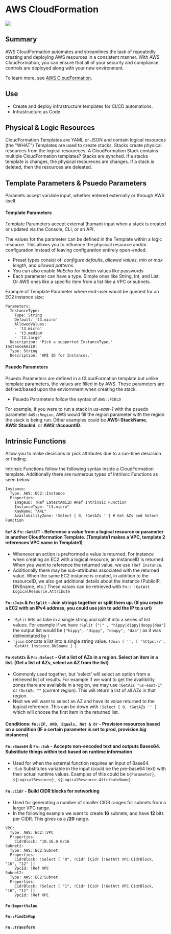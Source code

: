 # AWS CloudFormation

![](https://explore.skillbuilder.aws/files/a/w/aws_prod1_docebosaas_com/1721163600/qQMAeir7CedYq2w0pM_zlw/tincan/1795780_1704469401_o_1hjd4l7tc11hedc913i09dklbhj_zip/assets/0ufBj0fY2GkHj2Sf_xbRG36IUQ7YDUiQP.png)

## Summary

AWS CloudFormation automates and streamlines the task of repeatedly creating and deploying AWS resources in a consistent manner.  With AWS CloudFormation, you can ensure that all of your security and compliance controls are deployed along with your new environment.

To learn more, see [AWS CloudFormation](https://aws.amazon.com/cloudformation/).

## Use

- Create and deploy infrastructure templates for CI/CD automations.
- Infrastructure as Code


## Physical & Logic Resources

CloudFormation Templates are YAML or JSON and contain logical resources (the "WHAT")
Templates are used to create stacks. Stacks create physical resources from the logical resoureces. 
A CloudFormation Stack contains multiple CloudFormation templates?
Stacks are synched. If a stacks template is changes, the physical resoureces are changes. If a stack is deleted, then the resources are deleated. 

## Template Parameters & Psuedo Parameters

Paramets accept variable input, whether entered externally or through AWS itself. 

#### Template Parameters

Template Parameters accept external (human) input when a stack is created or updated via the Console, CLI, or an API.

The values for the parameter can be defined in the Template within a logic resource. This allows you to influence the physical resource and/or configuration instead of leaving configuration entirely open-ended.
  - Preset types consist of: *configure defaults*, *allowed values*, *min or max length*, and *allowed patterns*.
  - You can also enable *NoEcho* for hidden values like passwords
  - Each parameter can have a type. Simple ones like String, Int, and List. Or AWS ones like a specific item from a list like a VPC or subnets.
 
Example of Template Parameter where end-user would be queried for an EC2 instance size:
```
Parameters:
  InstanceType:
    Type: String
    Default: 't3.micro'
    AllowedValues:
    - 't3.micro'
    - 't3.medium'
    - 't3.large'
  Description: 'Pick a supported InstanceType.'
InstanceAmiID:
  Type: String
  Description: 'AMI ID for Instances.'
```  

#### Psuedo Parameters
Psuedo Parameters are defined in a CLoudFormation template but unlike template parameters, the values are filled in by AWS. These parameters are defined/based upon the enviornment when creating the stack. 

- Psuedo Parameters follow the syntax of ```AWS::FIELD```

For example, if you were to run a stack in *us-east-1* with the psuedo parameter `AWS::Region`, AWS would fill the region parameter with the region the stack is being run. Other examples could be **AWS::StackName**, **AWS::StackId**, or **AWS::AccountID**. 



## Intrinsic Functions

Allow you to make decisions or pick attributes due to a run-time descision or finding. 

Intrinsic Functions follow the following syntax inside a CloudFormation template. Additionally there are numerous types of Intrinsic Functions as seen below. 

```
Instance:
  Type: AWS::EC2::Instance
  Properties:
    ImageID: !Ref LatestAmiID #Ref Intrinsic Function
    InstanceType: "t3.micro"
    KayName: "A4L"
    AvailabilityZone: !Select [ 0, !GetAZs ''] # Get AZs and Select Function
```

#### `Ref` & `Fn::GetATT` - Reference a value from a logical resource or parameter in another Cloudformation Template. (Template1 makes a VPC, template 2 references VPC name in Template1)
  - Whenever an action is prefrormed a value is returned. For instance when creating an EC2 with a logical resource, an instanceID is returned. When you want to reference the returned value, we use `!Ref Instance`.
  - Additionally there may be sub-attributes associated with the returned value. When the same EC2 instance is created, in addition to the resourceID, we also get additional details about the instance (PublicIP, DNSname, etc.) These values can be retrieved with `Fn:: !GetAtt LogicalResource.Attribute`

#### `Fn::Join` & `Fn:Split` - Join strings together or split them up. (If you create a EC2 with an IPv4 address, you could use join to add the IP to a url)
  - `!Split` lets us take in a single string and split it into a series of list values. For example if we have `!Split ["|" , "hippy|dippy|doopy|daa"]` the output list would be `["hippy", "dippy", "doopy", "daa"]` as it was deliminitated by `|`
  - `!join` concats a list into a single string value. `!Join [ '', [ 'https://', !GetAtt Instance.DNSname ] ]`

#### `Fn:GetAZs` & `Fn::Select` - Get a list of AZs in a region. Select an item in a list. (Get a list of AZs, select an AZ from the list)
 - Commonly used together, but 'select' will select an option from a retrieved list of results. For example if we want to get the availibility zones thare are availabile in a region, we may use `!GetAZs "us-east-1"` or `!GetAZs ""` (current region). This will return a list of all AZs in that region.
 - Next we will want to select an AZ and have its value returned to the logical reference. This can be down with `!Select [ 0, !GetAZs '' ]` which will choose the first item in the returned list.

#### Conditions: `Fn::IF, AND, Equals, Not & Or` - Provision resources based on a condition (IF a certain parameter is set to prod, provision *big* instances)

#### `Fn::Base64` & `Fn::Sub` - Accepts non-encoded text and outputs Bases64. Substitute things within text based on runtime information
  - Used for when the external function requires an input of Base64.
  - `!Sub` Substitutes variable in the input (could be the pre-base64 text) with their actual runtime values. Examples of this could be `${Parameter}`, `${LogicalResource}` , `${LogicalResource.AttributeName}`


#### `Fn::Cidr` - Build CIDR blocks for networking
  - Used for generating a number of smaller CIDR ranges for subnets from a larger VPC range.
  - In the following example we want to create **16** subnets, and have **12** bits per CIDR. This gives us a **/20** range.
```
VPC:
  Type: AWS::EC2::VPC
  Properties:
    CidrBlock: "10.16.0.0/16
Subnet1:
  Type: AWS::EC2:Subnet
  Properties:
    CidrBlock: !Select [ "0", !Cidr [Cidr [!GetAtt VPC.CidrBlock, "16", "12" ]]
    VpcId: !Ref VPC
Subnet2:
  Type: AWS::EC2:Subnet
  Properties:
    CidrBlock: !Select [ "1", !Cidr [Cidr [!GetAtt VPC.CidrBlock, "16", "12" ]]
    VpcId: !Ref VPC
```
#### `Fn:ImportValue`
#### `Fn::FindInMap`
#### `Fn::Transform`


